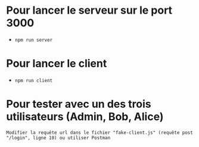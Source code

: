 # Pour lancer le serveur sur le port 3000
- `npm run server`

#  Pour lancer le client
- `npm run client`

# Pour tester avec un des trois utilisateurs (Admin, Bob, Alice)
 `Modifier la requête url dans le fichier "fake-client.js" (requête post "/login", ligne 10) ou utiliser Postman`